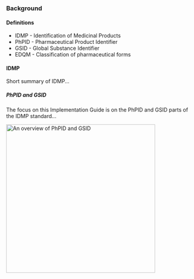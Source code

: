 ### Background

#### Definitions
- IDMP - Identification of Medicinal Products
- PhPID - Pharmaceutical Product Identifier
- GSID - Global Substance Identifier
- EDQM - Classification of pharmaceutical forms

#### IDMP

Short summary of IDMP...

##### PhPID and GSID 

The focus on this Implementation Guide is on the PhPID and GSID parts of the IDMP standard...

<img height="400" src="Overview.png" alt="An overview of PhPID and GSID"/>





